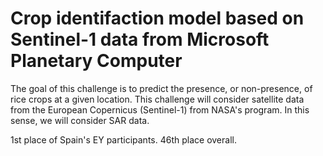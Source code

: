 # Crop identifaction model based on Sentinel-1 data from Microsoft Planetary Computer

The goal of this challenge is to predict the presence, or non-presence, of rice crops at a given location. This challenge will consider satellite data from the European Copernicus (Sentinel-1) from NASA's program. In this sense, we will consider SAR data.




1st place of Spain's EY participants. 46th place overall.

